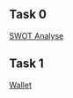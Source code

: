 ## Task 0

[SWOT Analyse](https://danielkuner.github.io/IFD-WiSe20-21/task0/task0.html)

## Task 1

[Wallet](https://danielkuner.github.io/IFD-WiSe20-21/task1/wallet.pdf)